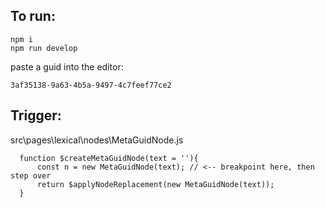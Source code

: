 ## To run:

    npm i
    npm run develop

paste a guid into the editor:

    3af35138-9a63-4b5a-9497-4c7feef77ce2

## Trigger:

src\pages\lexical\nodes\MetaGuidNode.js

      function $createMetaGuidNode(text = ''){
          const n = new MetaGuidNode(text); // <-- breakpoint here, then step over
          return $applyNodeReplacement(new MetaGuidNode(text));
      }